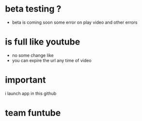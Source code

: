 # beta testing ?
* beta is coming soon some error on play video and other errors
# is full like youtube
* no some change like
* you can expire the url any time of video
# important
i launch app in this github
# team funtube 
